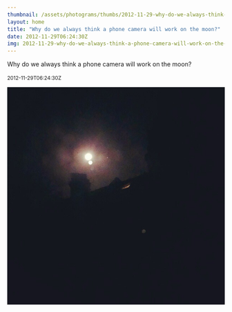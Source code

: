 ```yaml
---
thumbnail: /assets/photograms/thumbs/2012-11-29-why-do-we-always-think-a-phone-camera-will-work-on-the-moon-.jpg
layout: home
title: "Why do we always think a phone camera will work on the moon?"
date: 2012-11-29T06:24:30Z
img: 2012-11-29-why-do-we-always-think-a-phone-camera-will-work-on-the-moon-.jpg
---
```


Why do we always think a phone camera will work on the moon?

<small>2012-11-29T06:24:30Z</small>

![Why do we always think a phone camera will work on the moon?](2012-11-29-why-do-we-always-think-a-phone-camera-will-work-on-the-moon-.jpg)
